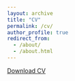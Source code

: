 ```yaml
---
layout: archive
title: "CV"
permalink: /cv/
author_profile: true
redirect_from: 
  - /about/
  - /about.html
---
```


[Download CV]([[http://academicpages.github.io/files/cv.pdf](https://github.com/camrev/camrev.github.io/blob/master/files/CV.pdf)])
